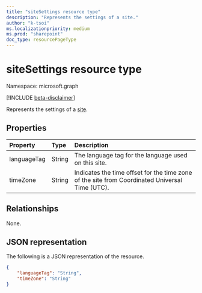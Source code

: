 ```yaml
---
title: "siteSettings resource type"
description: "Represents the settings of a site."
author: "k-tsoi"
ms.localizationpriority: medium
ms.prod: "sharepoint"
doc_type: resourcePageType
---
```


# siteSettings resource type

Namespace: microsoft.graph

[!INCLUDE [beta-disclaimer](../../includes/beta-disclaimer.md)]

Represents the settings of a [site].

## Properties

|Property|Type|Description|
|:---|:---|:---|
|languageTag|String|The language tag for the language used on this site.|
|timeZone|String|Indicates the time offset for the time zone of the site from Coordinated Universal Time (UTC).|

## Relationships

None.

## JSON representation

The following is a JSON representation of the resource.
<!-- {
  "blockType": "resource",
  "@odata.type": "microsoft.graph.siteSettings"
}
-->
``` json
{
    "languageTag": "String",
    "timeZone": "String"
}
```

[site]: site.md
